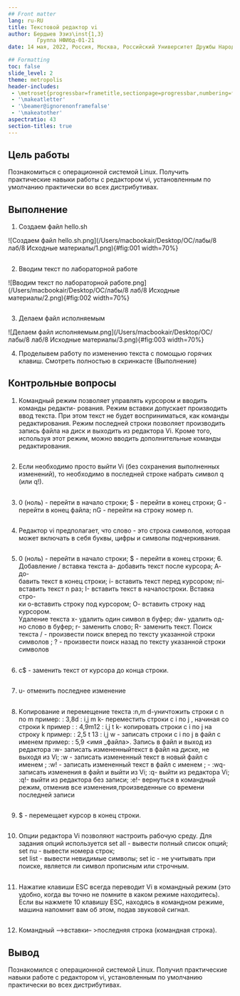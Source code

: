 ```yaml
---
## Front matter
lang: ru-RU
title: Текстовой редактор vi
author: Бердыев Эзиз\inst{1,3} 
         Группа НФИбд-01-21
date: 14 мая, 2022, Россия, Москва, Российский Университет Дружбы Народов

## Formatting
toc: false
slide_level: 2
theme: metropolis
header-includes: 
 - \metroset{progressbar=frametitle,sectionpage=progressbar,numbering=fraction}
 - '\makeatletter'
 - '\beamer@ignorenonframefalse'
 - '\makeatother'
aspectratio: 43
section-titles: true
---
```


## Цель работы
Познакомиться с операционной системой Linux. Получить практические навыки работы с редактором vi, установленным по умолчанию практически во всех дистрибутивах.

## Выполнение
1. Создаем файл hello.sh

![Создаем файл hello.sh.png](/Users/macbookair/Desktop/ОС/лабы/8 лаб/8 Исходные материалы/1.png){#fig:001 width=70%}

##

2. Вводим текст по лабораторной работе

![Вводим текст по лабораторной работе.png](/Users/macbookair/Desktop/ОС/лабы/8 лаб/8 Исходные материалы/2.png){#fig:002 width=70%}

##

3. Делаем файл исполняемым

![Делаем файл исполняемым.png](/Users/macbookair/Desktop/ОС/лабы/8 лаб/8 Исходные материалы/3.png){#fig:003 width=70%}

4. Проделывем работу по изменению текста с помощью горячих клавиш. Смотреть полностью в скринкасте (Выполнение)


## Контрольные вопросы

1. Командный режим позволяет управлять курсором и вводить команды редакти\- рования. Режим вставки допускает производить ввод текста. При этом текст не будет восприниматься, как команды редактирования. Режим последней строки позволяет производить запись файла на диск и выходить из редактора Vi. Кроме того, используя этот режим, можно вводить дополнительные команды редактирования.

##
    
2. Если необходимо просто выйти Vi (без сохранения выполненных изменений), то необходимо в последней строке набрать символ q (или q!).

##
    
3. 0 (ноль) - перейти в начало строки; $ - перейти в конец строки; G - перейти в конец файла; nG - перейти на строку номер n.

##
    
4. Редактор vi предполагает, что слово - это строка символов, которая может включать в себя буквы, цифры и символы подчеркивания.

##
    
5. 0 (ноль) - перейти в начало строки; $ - перейти в конец строки; 6.  
      Добавление / вставка текста а\- добавить текст после курсора; А\- до-  
      бавить текст в конец строки; i- вставить текст перед курсором; ni-  
      вставить текст n раз; I- вставить текст в началостроки. Вставка стро-  
      ки o-вставить строку под курсором; О- вставить строку над курсором.  
      Удаление текста x- удалить один символ в буфер; dw- удалить од-  
      но слово в буфер;  r- заменить слово; R- заменить текст. Поиск текста / - произвести поиск
      вперед по тексту указанной строки символов ; ? \- произвести поиск назад по тексту указанной строки символов

##

6. c$ - заменить текст от курсора до конца строки.

##
    
7. u- отменить последнее изменение

##
    
8. Kопирование и перемещение текста :n,m d-уничтожить строки с n по m пример: : 3,8d : i,j m k- переместить строки с i по j , начиная со строки k пример : : 4,9m12 : i,j t k- копировать строки с i по j на строку k пример: : 2,5 t 13 : i,j w - записать строки с i по j в файл с именем пример: : 5,9 &lt;имя _файла&gt;. Запись в файл и выход из редактора :w- записать измененныйтекст в файл на диске, не выходя из Vi; :w - записать измененный текст в новый файл с именем ; :w! - записать измененный текст в файл с именем ; - :wq- записать изменения в файл и выйти из Vi; :q- выйти из редактора Vi; :q!- выйти из редактора без записи; :e!- вернуться в командный режим, отменив все изменения,произведенные со времени последней записи

##
    
9. $ \- перемещает курсор в конец строки.

##
    
10. Опции редактора Vi позволяют настроить рабочую среду. Для задания опций используется set all - вывести полный список опций;  
    set nu - вывести номера строк;  
    set list - вывести невидимые символы;
    set ic - не учитывать при поиске, является ли символ прописным или строчным.
    
    ##
    
11. Нажатие клавиши ESC всегда переводит Vi в командный режим (это удобно, когда вы точно не помните в каком режиме находитесь). Если вы нажмете 10 клавишу ESC, находясь в командном режиме, машина напомнит вам об этом, подав звуковой сигнал.

##

12. Командный –>вставки– >последняя строка (командная строка).

## Вывод
Познакомился с операционной системой Linux. Получил практические навыки работе с редактором vi, установленным по умолчанию практически во всех дистрибутивах.